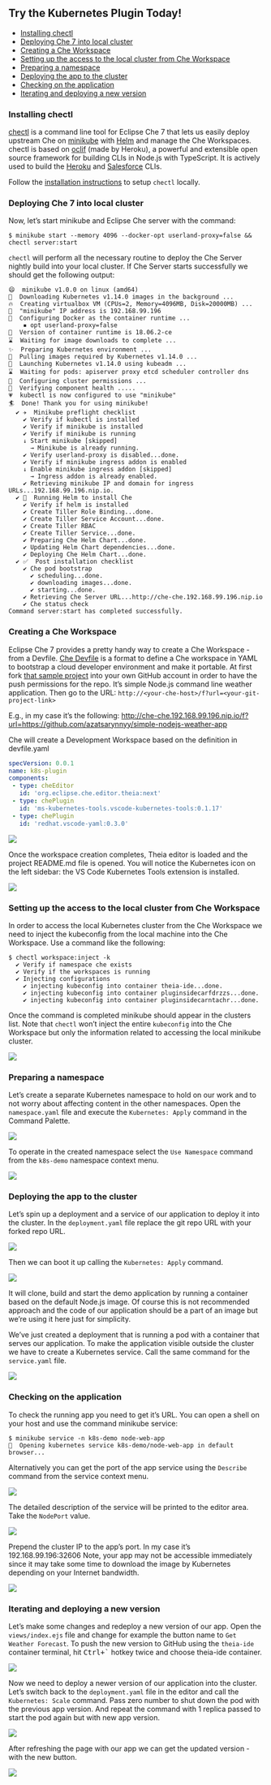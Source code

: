## Try the Kubernetes Plugin Today!

- [Installing chectl](#installing-chectl)
- [Deploying Che 7 into local cluster](#deploying-che-7-into-local-cluster)
- [Creating a Che Workspace](#creating-a-che-workspace)
- [Setting up the access to the local cluster from Che Workspace](#setting-up-the-access-to-the-local-cluster-from-che-workspace)
- [Preparing a namespace](#preparing-a-namespace)
- [Deploying the app to the cluster](#deploying-the-app-to-the-cluster)
- [Checking on the application](#checking-on-the-application)
- [Iterating and deploying a new version](#iterating-and-deploying-a-new-version)

### Installing chectl
[chectl](https://github.com/che-incubator/chectl#chectl) is a command line tool for Eclipse Che 7 that lets us easily deploy upstream Che on [minikube](https://github.com/kubernetes/minikube) with [Helm](https://helm.sh) and manage the Che Workspaces.
chectl is based on [oclif](https://oclif.io/) (made by Heroku), a powerful and extensible open source framework for  building CLIs in Node.js with TypeScript. It is actively used to build the [Heroku](https://devcenter.heroku.com/articles/heroku-cli) and [Salesforce](https://developer.salesforce.com/tools/sfdxcli) CLIs.

Follow the [installation instructions](https://github.com/che-incubator/chectl#installation) to setup `chectl` locally.

### Deploying Che 7 into local cluster
Now, let’s start minikube and Eclipse Che server with the command:

```shell
$ minikube start --memory 4096 --docker-opt userland-proxy=false && chectl server:start
```

`chectl` will perform all the necessary routine to deploy the Che Server nightly build into your local cluster.
If Che Server starts successfully we should get the following output:

```shell
😄  minikube v1.0.0 on linux (amd64)
🤹  Downloading Kubernetes v1.14.0 images in the background ...
🔥  Creating virtualbox VM (CPUs=2, Memory=4096MB, Disk=20000MB) ...
📶  "minikube" IP address is 192.168.99.196
🐳  Configuring Docker as the container runtime ...
    ▪ opt userland-proxy=false
🐳  Version of container runtime is 18.06.2-ce
⌛  Waiting for image downloads to complete ...
✨  Preparing Kubernetes environment ...
🚜  Pulling images required by Kubernetes v1.14.0 ...
🚀  Launching Kubernetes v1.14.0 using kubeadm ... 
⌛  Waiting for pods: apiserver proxy etcd scheduler controller dns
🔑  Configuring cluster permissions ...
🤔  Verifying component health .....
💗  kubectl is now configured to use "minikube"
🏄  Done! Thank you for using minikube!
  ✔ ✈️  Minikube preflight checklist
    ✔ Verify if kubectl is installed
    ✔ Verify if minikube is installed
    ✔ Verify if minikube is running
    ↓ Start minikube [skipped]
      → Minikube is already running.
    ✔ Verify userland-proxy is disabled...done.
    ✔ Verify if minikube ingress addon is enabled
    ↓ Enable minikube ingress addon [skipped]
      → Ingress addon is already enabled.
    ✔ Retrieving minikube IP and domain for ingress URLs...192.168.99.196.nip.io.
  ✔ 🏃‍  Running Helm to install Che
    ✔ Verify if helm is installed
    ✔ Create Tiller Role Binding...done.
    ✔ Create Tiller Service Account...done.
    ✔ Create Tiller RBAC
    ✔ Create Tiller Service...done.
    ✔ Preparing Che Helm Chart...done.
    ✔ Updating Helm Chart dependencies...done.
    ✔ Deploying Che Helm Chart...done.
  ✔ ✅  Post installation checklist
    ✔ Che pod bootstrap
      ✔ scheduling...done.
      ✔ downloading images...done.
      ✔ starting...done.
    ✔ Retrieving Che Server URL...http://che-che.192.168.99.196.nip.io
    ✔ Che status check
Command server:start has completed successfully.
```

### Creating a Che Workspace
Eclipse Che 7 provides a pretty handy way to create a Che Workspace - from a Devfile. [Che Devfile](https://redhat-developer.github.io/devfile/) is a format to define a Che workspace in YAML to bootstrap a cloud developer environment and make it portable.
At first fork [that sample project](https://github.com/azatsarynnyy/simple-nodejs-weather-app) into your own GitHub account in order to have the push permissions for the repo. It’s simple Node.js command line weather application.
Then go to the URL:
`http://<your-che-host>/f?url=<your-git-project-link>`

E.g., in my case it’s the following:
http://che-che.192.168.99.196.nip.io/f?url=https://github.com/azatsarynnyy/simple-nodejs-weather-app

Che will create a Development Workspace based on the definition in devfile.yaml
```yaml
specVersion: 0.0.1
name: k8s-plugin
components:
 - type: cheEditor
   id: 'org.eclipse.che.editor.theia:next'
 - type: chePlugin
   id: 'ms-kubernetes-tools.vscode-kubernetes-tools:0.1.17'
 - type: chePlugin
   id: 'redhat.vscode-yaml:0.3.0'
```

![](images/img1.png)

Once the workspace creation completes, Theia editor is loaded and the project README.md file is opened. You will notice the Kubernetes icon on the left sidebar: the VS Code Kubernetes Tools extension is installed. 

![](images/img2.png)

### Setting up the access to the local cluster from Che Workspace
In order to access the local Kubernetes cluster from the Che Workspace we need to inject the kubeconfig from the local machine into the Che Workspace. Use a command like the following:

```shell
$ chectl workspace:inject -k
  ✔ Verify if namespace che exists
  ✔ Verify if the workspaces is running
  ✔ Injecting configurations
    ✔ injecting kubeconfig into container theia-ide...done.
    ✔ injecting kubeconfig into container pluginsidecarfdrzzs...done.
    ✔ injecting kubeconfig into container pluginsidecarntachr...done.
```

Once the command is completed minikube should appear in the clusters list. Note that `chectl` won’t inject the entire `kubeconfig` into the Che Workspace but only the information related to accessing the local minikube cluster.

![](images/img3.png)

### Preparing a namespace
Let’s create a separate Kubernetes namespace to hold on our work and to not worry about affecting content in the other namespaces. Open the `namespace.yaml` file and execute the `Kubernetes: Apply` command in the Command Palette.

![](images/img4.gif)

To operate in the created namespace select the `Use Namespace` command from the `k8s-demo` namespace context menu.

![](images/img5.gif)

### Deploying the app to the cluster
Let’s spin up a deployment and a service of our application to deploy it into the cluster. In the `deployment.yaml` file replace the git repo URL with your forked repo URL.

![](images/img6.png)

Then we can boot it up calling the `Kubernetes: Apply` command.

![](images/img7.gif)

It will clone, build and start the demo application by running a container based on the default Node.js image. Of course this is not recommended approach and the code of our application should be a part of an image but we’re using it here just for simplicity.

We’ve just created a deployment that is running a pod with a container that serves our application. To make the application visible outside the cluster we have to create a Kubernetes service. Call the same command for the `service.yaml` file.

![](images/img8.png)

### Checking on the application
To check the running app you need to get it’s URL. You can open a shell on your host and use the command minikube service:

```shell
$ minikube service -n k8s-demo node-web-app
🎉  Opening kubernetes service k8s-demo/node-web-app in default browser...
```

Alternatively you can get the port of the app service using the `Describe` command from the service context menu.

![](images/img9.png)

The detailed description of the service will be printed to the editor area. Take the `NodePort` value.

![](images/img10.png)

Prepend the cluster IP to the app’s port. In my case it’s 192.168.99.196:32606
Note, your app may not be accessible immediately since it may take some time to download the image by Kubernetes depending on your Internet bandwidth.

![](images/img11.gif)

### Iterating and deploying a new version
Let’s make some changes and redeploy a new version of our app. Open the `views/index.ejs` file and change for example the button name to `Get Weather Forecast`. To push the new version to GitHub using the `theia-ide` container terminal, hit <kbd>Ctrl+`</kbd> hotkey twice and choose theia-ide container.

![](images/img12.gif)

Now we need to deploy a newer version of our application into the cluster. Let’s switch back to the `deployment.yaml` file in the editor and call the `Kubernetes: Scale` command. Pass zero number to shut down the pod with the previous app version. And repeat the command with 1 replica passed to start the pod again but with new app version.

![](images/img13.gif)

After refreshing the page with our app we can get the updated version - with the new button.

![](images/img14.gif)
